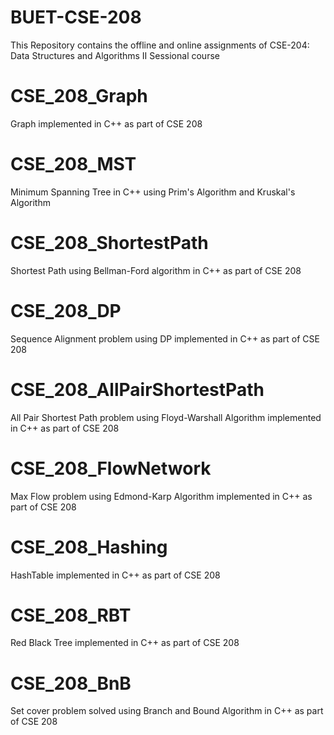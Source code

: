 # BUET-CSE-208
This Repository contains the offline and online assignments of CSE-204: Data Structures and Algorithms II Sessional course

# CSE_208_Graph
Graph implemented in C++ as part of CSE 208

# CSE_208_MST
Minimum Spanning Tree in C++ using Prim's Algorithm and Kruskal's Algorithm

# CSE_208_ShortestPath
Shortest Path using Bellman-Ford algorithm in C++ as part of CSE 208

# CSE_208_DP
Sequence Alignment problem using DP implemented in C++ as part of CSE 208

# CSE_208_AllPairShortestPath
All Pair Shortest Path problem using Floyd-Warshall Algorithm implemented in C++ as part of CSE 208

# CSE_208_FlowNetwork
Max Flow problem using Edmond-Karp Algorithm implemented in C++ as part of CSE 208

# CSE_208_Hashing
HashTable implemented in C++ as part of CSE 208

# CSE_208_RBT
Red Black Tree implemented in C++ as part of CSE 208

# CSE_208_BnB
Set cover problem solved using Branch and Bound Algorithm in C++ as part of CSE 208

